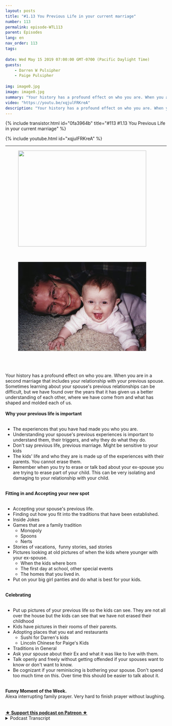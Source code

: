 ```yaml
---
layout: posts
title: "#1.13 You Previous Life in your current marriage"
number: 113
permalink: episode-WTL113
parent: Episodes
lang: en
nav_order: 113
tags:

date: Wed May 15 2019 07:00:00 GMT-0700 (Pacific Daylight Time)
guests:
    - Darren W Pulsipher
    - Paige Pulsipher

img: image0.jpg
image: image0.jpg
summary: "Your history has a profound effect on who you are. When you are in a second marriage that includes your relationship with your previous spouse. Sometimes learning about your spouse's previous relationships can be difficult, but we have found over the years that it has given us a better understanding of each other, where we have come from and what has shaped and molded each of us."
video: "https://youtu.be/xqjulFRKreA"
description: "Your history has a profound effect on who you are. When you are in a second marriage that includes your relationship with your previous spouse. Sometimes learning about your spouse's previous relationships can be difficult, but we have found over the years that it has given us a better understanding of each other, where we have come from and what has shaped and molded each of us."
---
```


<div>
{% include transistor.html id="0fa3964b" title="#113 #1.13 You Previous Life in your current marriage" %}

{% include youtube.html id="xqjulFRKreA" %}
</div>

---

<html><head></head><body><div><figure data-trix-attachment="{&quot;contentType&quot;:&quot;image&quot;,&quot;height&quot;:300,&quot;url&quot;:&quot;https://lh3.googleusercontent.com/-2-p5vHWRKdA/XNuDSJngNjI/AAAAAAABWUs/TMjd35GVR-U1bRMKFQspmHCZjW2rhqoWQCK8BGAs/s400/2019-05-14.jpg&quot;,&quot;width&quot;:400}" data-trix-content-type="image" class="attachment attachment--preview"><img src="./image0.jpg" width="400" height="300"><figcaption class="attachment__caption"></figcaption></figure></div><div><br></div><div><figure data-trix-attachment="{&quot;contentType&quot;:&quot;image&quot;,&quot;height&quot;:278,&quot;url&quot;:&quot;https://3.bp.blogspot.com/-JTAKnM3pnEk/XNt_aI_41rI/AAAAAAAE_ic/15uYjrjlBPIbYwUaExrahPSHGAIFZlUewCLcBGAs/s400/Scan0003.jpg&quot;,&quot;width&quot;:400}" data-trix-content-type="image" class="attachment attachment--preview"><img src="./image1.jpg" width="400" height="278"><figcaption class="attachment__caption"></figcaption></figure></div><div><br></div><div><br></div><div><br></div><div>Your history has a profound effect on who you are. When you are in a second marriage that includes your relationship with your previous spouse. Sometimes learning about your spouse's previous relationships can be difficult, but we have found over the years that it has given us a better understanding of each other, where we have come from and what has shaped and molded each of us.</div><div><strong><br>Why your previous life is important<br></strong><br></div><ul><li>The experiences that you have had made you who you are.</li><li>Understanding your spouse's previous experiences is important to understand them, their triggers, and why they do what they do.</li><li>Don't say previous life, previous marriage. Might be sensitive to your kids</li><li>The kids' life and who they are is made up of the experiences with their parents. You cannot erase them.&nbsp;</li><li>Remember when you try to erase or talk bad about your ex-spouse you are trying to erase part of your child. This can be very isolating and damaging to your relationship with your child.</li></ul><div><strong><br>Fitting in and Accepting your new spot<br></strong><br></div><ul><li>Accepting your spouse's previous life.</li><li>Finding out how you fit into the traditions that have been established.</li><li>Inside Jokes</li><li>Games that are a family tradition<ul><li>Monopoly</li><li>Spoons</li><li>Nerts</li></ul></li><li>Stories of vacations,&nbsp; funny stories, sad stories</li><li>Pictures looking at old pictures of when the kids where younger with your ex-spouse.&nbsp;<ul><li>When the kids where born</li><li>The first day at school, other special events</li><li>The homes that you lived in.</li></ul></li><li>Put on your big girl panties and do what is best for your kids.</li></ul><div><strong><br>Celebrating&nbsp;<br></strong><br></div><ul><li>Put up pictures of your previous life so the kids can see. They are not all over the house but the kids can see that we have not erased their childhood</li><li>Kids have pictures in their rooms of their parents.</li><li>Adopting places that you eat and restaurants<ul><li>Sushi for Darren's kids</li><li>Lincoln Chinese for Paige's Kids</li></ul></li><li>Traditions in General</li><li>Ask your spouse about their Ex and what it was like to live with them.</li><li>Talk openly and freely without getting offended if your spouses want to know or don't want to know.</li><li>Be cognizant if your reminiscing is bothering your spouse. Don't spend too much time on this. Over time this should be easier to talk about it.</li></ul><div><strong><br>Funny Moment of the Week.</strong></div><div>Alexa interrupting family prayer. Very hard to finish prayer without laughing.</div><div><br><br></div>
<strong>
  <a href="https://www.patreon.com/wheresthelemonade" target="_donate" rel="payment" title="★ Support this podcast on Patreon ★">★ Support this podcast on Patreon ★</a>
</strong></body></html>

<details>
<summary> Podcast Transcript </summary>

<p></p>

</details>
